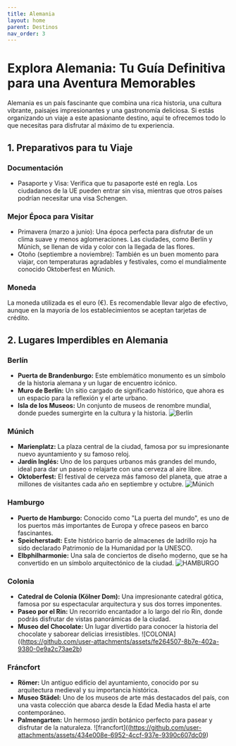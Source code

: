 ```yaml
---
title: Alemania
layout: home
parent: Destinos
nav_order: 3
---
```


# Explora Alemania: Tu Guía Definitiva para una Aventura Memorables

Alemania es un país fascinante que combina una rica historia, una cultura vibrante, paisajes impresionantes y una gastronomía deliciosa. Si estás organizando un viaje a este apasionante destino, aquí te ofrecemos todo lo que necesitas para disfrutar al máximo de tu experiencia.

## 1. Preparativos para tu Viaje

### Documentación
- Pasaporte y Visa: Verifica que tu pasaporte esté en regla. Los ciudadanos de la UE pueden entrar sin visa, mientras que otros países podrían necesitar una visa Schengen.

### Mejor Época para Visitar
- Primavera (marzo a junio): Una época perfecta para disfrutar de un clima suave y menos aglomeraciones. Las ciudades, como Berlín y Múnich, se llenan de vida y color con la llegada de las flores.
- Otoño (septiembre a noviembre): También es un buen momento para viajar, con temperaturas agradables y festivales, como el mundialmente conocido Oktoberfest en Múnich.
  
### Moneda
La moneda utilizada es el euro (€). Es recomendable llevar algo de efectivo, aunque en la mayoría de los establecimientos se aceptan tarjetas de crédito.

## 2. Lugares Imperdibles en Alemania

### Berlín
- **Puerta de Brandenburgo:** Este emblemático monumento es un símbolo de la historia alemana y un lugar de encuentro icónico.
- **Muro de Berlín:** Un sitio cargado de significado histórico, que ahora es un espacio para la reflexión y el arte urbano.
- **Isla de los Museos:** Un conjunto de museos de renombre mundial, donde puedes sumergirte en la cultura y la historia.
![Berlín](https://img.static-kl.com/images/media/A9EB8D2D-C180-4F6C-877C3D4A44BBFF3F)

### Múnich
- **Marienplatz:** La plaza central de la ciudad, famosa por su impresionante nuevo ayuntamiento y su famoso reloj.
- **Jardín Inglés:** Uno de los parques urbanos más grandes del mundo, ideal para dar un paseo o relajarte con una cerveza al aire libre.
- **Oktoberfest:** El festival de cerveza más famoso del planeta, que atrae a millones de visitantes cada año en septiembre y octubre.
 ![Múnich](https://a.travel-assets.com/findyours-php/viewfinder/images/res70/501000/501501-munich.jpg)

### Hamburgo
- **Puerto de Hamburgo:** Conocido como "La puerta del mundo", es uno de los puertos más importantes de Europa y ofrece paseos en barco fascinantes.
- **Speicherstadt:** Este histórico barrio de almacenes de ladrillo rojo ha sido declarado Patrimonio de la Humanidad por la UNESCO.
- **Elbphilharmonie:** Una sala de conciertos de diseño moderno, que se ha convertido en un símbolo arquitectónico de la ciudad.
 ![HAMBURGO](https://a.travel-assets.com/findyours-php/viewfinder/images/res70/501000/501501-munich.jpg)

### Colonia
- **Catedral de Colonia (Kölner Dom):** Una impresionante catedral gótica, famosa por su espectacular arquitectura y sus dos torres imponentes.
- **Paseo por el Rin:** Un recorrido encantador a lo largo del río Rin, donde podrás disfrutar de vistas panorámicas de la ciudad.
- **Museo del Chocolate:** Un lugar divertido para conocer la historia del chocolate y saborear delicias irresistibles.
 ![COLONIA]((https://github.com/user-attachments/assets/fe264507-8b7e-402a-9380-0e9a2c73ae2b)

### Fráncfort
- **Römer:** Un antiguo edificio del ayuntamiento, conocido por su arquitectura medieval y su importancia histórica.
- **Museo Städel:** Uno de los museos de arte más destacados del país, con una vasta colección que abarca desde la Edad Media hasta el arte contemporáneo.
- **Palmengarten:** Un hermoso jardín botánico perfecto para pasear y disfrutar de la naturaleza.
 ![francfort]((https://github.com/user-attachments/assets/434e008e-6952-4ccf-937e-9390c607dc09)


